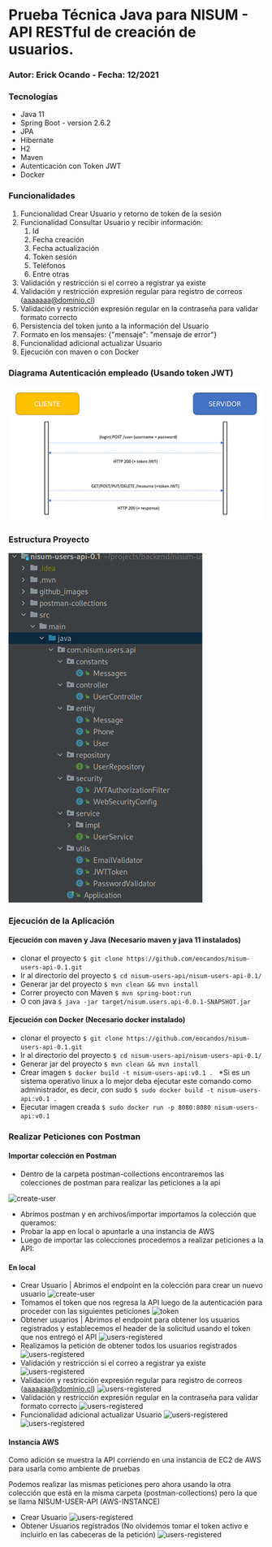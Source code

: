 # Prueba Técnica Java para NISUM - API RESTful de creación de usuarios.
### Autor: Erick Ocando - Fecha: 12/2021

### Tecnologías

- Java 11
- Spring Boot - version 2.6.2
- JPA
- Hibernate
- H2
- Maven
- Autenticación con Token JWT
- Docker

### Funcionalidades

1. Funcionalidad Crear Usuario y retorno de token de la sesión
2. Funcionalidad Consultar Usuario y recibir información: 
   1. Id
   2. Fecha creación
   3. Fecha actualización
   4. Token sesión
   5. Teléfonos
   6. Entre otras
3. Validación y restricción si el correo a registrar ya existe
4. Validación y restricción expresión regular para registro de correos (aaaaaaa@dominio.cl)
5. Validación y restricción expresión regular en la contraseña para validar formato correcto
6. Persistencia del token junto a la información del Usuario
7. Formato en los mensajes: {"mensaje": "mensaje de error"}
8. Funcionalidad adicional actualizar Usuario
9. Ejecución con maven o con Docker

### Diagrama Autenticación empleado (Usando token JWT)
![create-user](./github_images/jwt-diagram.png)

### Estructura Proyecto
![create-user](./github_images/project-struct.png)

### Ejecución de la Aplicación
#### Ejecución con maven y Java (Necesario maven y java 11 instalados) 

- clonar el proyecto ```$ git clone https://github.com/eocandos/nisum-users-api-0.1.git ```
- Ir al directorio del proyecto
```$ cd nisum-users-api/nisum-users-api-0.1/ ``` 
- Generar jar del proyecto
```$ mvn clean && mvn install ```
- Correr proyecto con Maven ```$ mvn spring-boot:run  ```
- O con java ```$ java -jar target/nisum.users.api-0.0.1-SNAPSHOT.jar ```

#### Ejecución con Docker (Necesario docker instalado)

- clonar el proyecto ```$ git clone https://github.com/eocandos/nisum-users-api-0.1.git ```
- Ir al directorio del proyecto
  ```$ cd nisum-users-api/nisum-users-api-0.1/ ```
- Generar jar del proyecto ```$ mvn clean && mvn install ```
- Crear imagen ```$ docker build -t nisum-users-api:v0.1 . ``` *Si es un sistema operativo linux a lo mejor deba 
ejecutar este comando como administrador, es decir, con sudo ```$ sudo docker build -t nisum-users-api:v0.1 .```
- Ejecutar imagen creada  ```$ sudo docker run -p 8080:8080 nisum-users-api:v0.1 ``` 

### Realizar Peticiones con Postman

#### Importar colección en Postman

- Dentro de la carpeta postman-collections encontraremos las colecciones de postman para realizar las peticiones a la api

![create-user](./github_images/folder-postman.png)
- Abrimos postman y en archivos/importar importamos la colección que queramos: 
- Probar la app en local o apuntarle a una instancia de AWS
- Luego de importar las colecciones procedemos a realizar peticiones a la API:

#### En local

- Crear Usuario | Abrimos el endpoint en la colección para crear un nuevo usuario
![create-user](./github_images/create-user-local.png)
- Tomamos el token que nos regresa la API luego de la autenticación para proceder con las siguientes peticiones
![token](./github_images/token.png)
- Obtener usuarios | Abrimos el endpoint para obtener los usuarios registrados y establecemos el header de la solicitud usando el token que nos entregó el API
![users-registered](./github_images/set-token-get-user.png)
- Realizamos la petición de obtener todos los usuarios registrados
![users-registered](./github_images/get-users.png)
- Validación y restricción si el correo a registrar ya existe
![users-registered](./github_images/emai-exist.png)
- Validación y restricción expresión regular para registro de correos (aaaaaaa@dominio.cl)
![users-registered](./github_images/invalid-email.png)
- Validación y restricción expresión regular en la contraseña para validar formato correcto
![users-registered](./github_images/invalid-password.png)
- Funcionalidad adicional actualizar Usuario
![users-registered](./github_images/update-user.png)
![users-registered](./github_images/get-after-edition.png)

#### Instancia AWS

Como adición se muestra la API corriendo en una instancia de EC2 de AWS para usarla como ambiente de pruebas

Podemos realizar las mismas peticiones pero ahora usando la otra colección que está en la misma carpeta (postman-collections) pero la que se llama NISUM-USER-API (AWS-INSTANCE)
- Crear Usuario
![users-registered](./github_images/create-user-remote.png)
- Obtener Usuarios registrados (No olvidemos tomar el token activo e incluirlo en las cabeceras de la petición)
![users-registered](./github_images/get-users-remote.png)